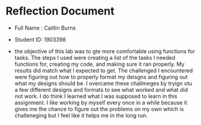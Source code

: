 # Reflection Document

* Full Name :  Caitlin Burns
* Student ID:  1903398

* the objective of this lab was to gte more comfortable using functions for tasks. The steps I used were creating a list of the tasks I needed functions for, creating my code, and making sure it ran properly. My results did match what I expected to get. The challenged I encountered were figuring out how to properly format my deisgns and figuring out what my designs should be. I overcame these challmeges by tryign otu a few different designs and formats to see what worked and what did not work. I do think I learned what I was supposed to learn in this assignment. I like working by myself every once in a while because it gives me the chance to figure out the problems on my own which is challeneging but I feel like it helps me in the long run. 





